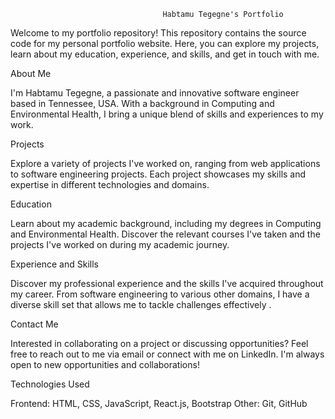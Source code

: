                                       Habtamu Tegegne's Portfolio

Welcome to my portfolio repository! This repository contains the source code for my personal portfolio website. Here, you can explore my projects, learn about my education, experience, and skills, and get in touch with me.

About Me

I'm Habtamu Tegegne, a passionate and innovative software engineer based in Tennessee, USA. With a background in Computing and Environmental Health, I bring a unique blend of skills and experiences to my work.

Projects

Explore a variety of projects I've worked on, ranging from web applications to software engineering projects. Each project showcases my skills and expertise in different technologies and domains.

Education

Learn about my academic background, including my degrees in Computing and Environmental Health. Discover the relevant courses I've taken and the projects I've worked on during my academic journey.

Experience and Skills

Discover my professional experience and the skills I've acquired throughout my career. From software engineering to various other domains, I have a diverse skill set that allows me to tackle challenges effectively .

Contact Me

Interested in collaborating on a project or discussing opportunities? Feel free to reach out to me via email or connect with me on LinkedIn. I'm always open to new opportunities and collaborations!

Technologies Used

Frontend: HTML, CSS, JavaScript, React.js, Bootstrap
Other: Git, GitHub
